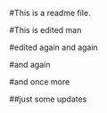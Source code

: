#This is a readme file.

#This is edited man

#edited again
and again

#and again

#and once more

##just some updates